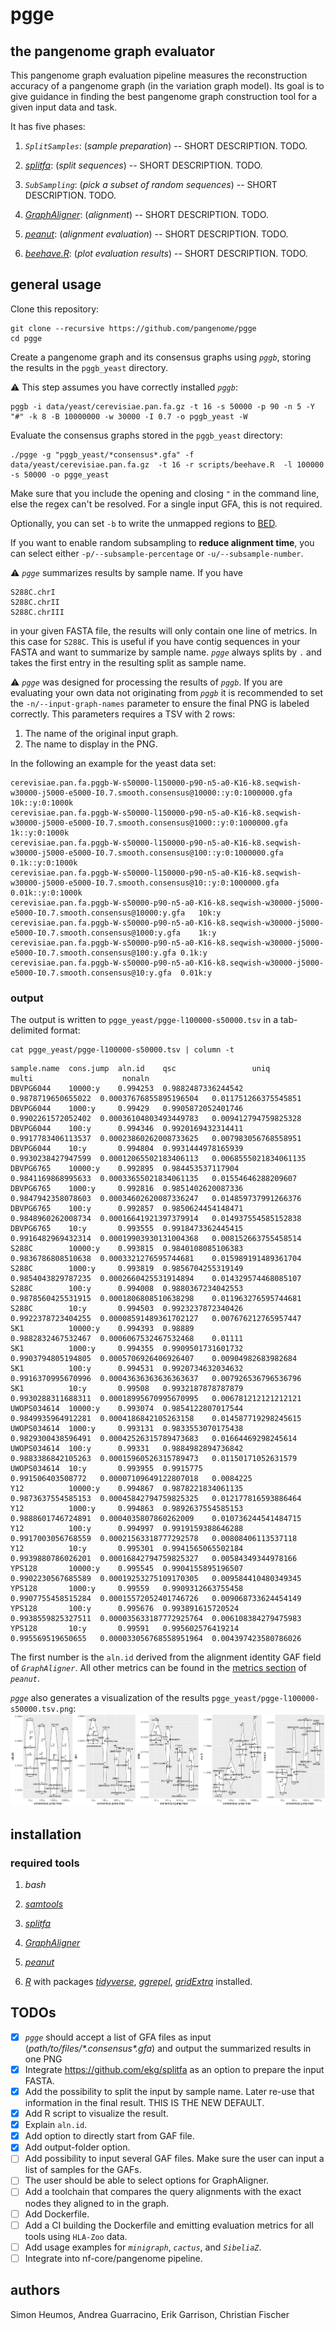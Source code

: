 # pgge

## the pangenome graph evaluator

This pangenome graph evaluation pipeline measures the reconstruction accuracy of a pangenome graph (in the variation graph model).
Its goal is to give guidance in finding the best pangenome graph construction tool for a given input data and task.

It has five phases:

1. _`SplitSamples`_: (*sample preparation*) -- SHORT DESCRIPTION. TODO.

2. _[splitfa](https://github.com/ekg/splitfa)_: (*split sequences*) -- SHORT DESCRIPTION. TODO.

3. _`SubSampling`_: (*pick a subset of random sequences*) -- SHORT DESCRIPTION. TODO.

4. _[GraphAligner](https://github.com/maickrau/GraphAligner)_: (*alignment*) -- SHORT DESCRIPTION. TODO.

5. _[peanut](https://github.com/subwaystation/rs-peanut)_: (*alignment evaluation*) -- SHORT DESCRIPTION. TODO.

6. _[beehave.R](https://github.com/pangenome/pgge/tree/master/scripts/beehave.R)_: (*plot evaluation results*) -- SHORT DESCRIPTION. TODO.

## general usage

Clone this repository:

```
git clone --recursive https://github.com/pangenome/pgge
cd pgge
```

Create a pangenome graph and its consensus graphs using _`pggb`_, storing the results in the `pggb_yeast` directory.

:warning: This step assumes you have correctly installed _`pggb`_:

```
pggb -i data/yeast/cerevisiae.pan.fa.gz -t 16 -s 50000 -p 90 -n 5 -Y "#" -k 8 -B 10000000 -w 30000 -I 0.7 -o pggb_yeast -W
```

Evaluate the consensus graphs stored in the `pggb_yeast` directory:
```
./pgge -g "pggb_yeast/*consensus*.gfa" -f data/yeast/cerevisiae.pan.fa.gz  -t 16 -r scripts/beehave.R  -l 100000 -s 50000 -o pgge_yeast
```
Make sure that you include the opening and closing `"` in the command line, else the regex can't be resolved. For a single
input GFA, this is not required.

Optionally, you can set `-b` to write the unmapped regions to [BED](https://m.ensembl.org/info/website/upload/bed.html). 

If you want to enable random subsampling to **reduce alignment time**, you can select either `-p/--subsample-percentage` or `-u/--subsample-number`.

:warning: _`pgge`_ summarizes results by sample name. If you have
```
S288C.chrI
S288C.chrII
S288C.chrIII
```
in your given FASTA file, the results will only contain one line of metrics. In this case for `S288C`. This is useful if
you have contig sequences in your FASTA and want to summarize by sample name. _`pgge`_ always splits by `.` and takes the
first entry in the resulting split as sample name. 

:warning: _`pgge`_ was designed for processing the results
of _`pggb`_. If you are evaluating your own data not originating from _`pggb`_ it is recommended to set the `-n/--input-graph-names` parameter to ensure the final PNG is labeled correctly. This parameters requires a TSV with 2 rows: 

1. The name of the original input graph.
2. The name to display in the PNG.

In the following an example for the yeast data set:

```
cerevisiae.pan.fa.pggb-W-s50000-l150000-p90-n5-a0-K16-k8.seqwish-w30000-j5000-e5000-I0.7.smooth.consensus@10000::y:0:1000000.gfa	10k::y:0:1000k
cerevisiae.pan.fa.pggb-W-s50000-l150000-p90-n5-a0-K16-k8.seqwish-w30000-j5000-e5000-I0.7.smooth.consensus@1000::y:0:1000000.gfa	1k::y:0:1000k
cerevisiae.pan.fa.pggb-W-s50000-l150000-p90-n5-a0-K16-k8.seqwish-w30000-j5000-e5000-I0.7.smooth.consensus@100::y:0:1000000.gfa	0.1k::y:0:1000k
cerevisiae.pan.fa.pggb-W-s50000-l150000-p90-n5-a0-K16-k8.seqwish-w30000-j5000-e5000-I0.7.smooth.consensus@10::y:0:1000000.gfa	0.01k::y:0:1000k
cerevisiae.pan.fa.pggb-W-s50000-p90-n5-a0-K16-k8.seqwish-w30000-j5000-e5000-I0.7.smooth.consensus@10000:y.gfa	10k:y
cerevisiae.pan.fa.pggb-W-s50000-p90-n5-a0-K16-k8.seqwish-w30000-j5000-e5000-I0.7.smooth.consensus@1000:y.gfa	1k:y
cerevisiae.pan.fa.pggb-W-s50000-p90-n5-a0-K16-k8.seqwish-w30000-j5000-e5000-I0.7.smooth.consensus@100:y.gfa	0.1k:y
cerevisiae.pan.fa.pggb-W-s50000-p90-n5-a0-K16-k8.seqwish-w30000-j5000-e5000-I0.7.smooth.consensus@10:y.gfa	0.01k:y
```

### output

The output is written to `pgge_yeast/pgge-l100000-s50000.tsv` in a tab-delimited format:
```
cat pgge_yeast/pgge-l100000-s50000.tsv | column -t
```
```
sample.name  cons.jump  aln.id    qsc                 uniq                multi                    nonaln
DBVPG6044    10000:y    0.994253  0.9882487336244542  0.9878719650655022  0.00037676855895196504   0.011751266375545851
DBVPG6044    1000:y     0.99429   0.9905872052401746  0.9902261572052402  0.00036104803493449783   0.009412794759825328
DBVPG6044    100:y      0.994346  0.9920169432314411  0.9917783406113537  0.00023860262008733625   0.007983056768558951
DBVPG6044    10:y       0.994804  0.9931444978165939  0.9930238427947599  0.00012065502183406113   0.0068555021834061135
DBVPG6765    10000:y    0.992895  0.984453537117904   0.9841169868995633  0.00033655021834061135   0.01554646288209607
DBVPG6765    1000:y     0.992816  0.9851402620087336  0.9847942358078603  0.00034602620087336247   0.014859737991266376
DBVPG6765    100:y      0.992857  0.9850624454148471  0.9848960262008734  0.00016641921397379914   0.014937554585152838
DBVPG6765    10:y       0.993555  0.9918473362445415  0.9916482969432314  0.00019903930131004368   0.008152663755458514
S288C        10000:y    0.993815  0.9840108085106383  0.9836786808510638  0.0003321276595744681    0.015989191489361704
S288C        1000:y     0.993819  0.9856704255319149  0.9854043829787235  0.0002660425531914894    0.014329574468085107
S288C        100:y      0.994008  0.9880367234042553  0.9878560425531915  0.0001806808510638298    0.011963276595744681
S288C        10:y       0.994503  0.9923237872340426  0.9922378723404255  0.00008591489361702127   0.007676212765957447
SK1          10000:y    0.994393  0.98889             0.9882832467532467  0.0006067532467532468    0.01111
SK1          1000:y     0.994355  0.9909501731601732  0.9903794805194805  0.0005706926406926407    0.00904982683982684
SK1          100:y      0.994531  0.9920734632034632  0.9916370995670996  0.00043636363636363637   0.007926536796536796
SK1          10:y       0.99508   0.9932187878787879  0.9930288311688311  0.00018995670995670995   0.006781212121212121
UWOPS034614  10000:y    0.993074  0.9854122807017544  0.9849935964912281  0.0004186842105263158    0.014587719298245615
UWOPS034614  1000:y     0.993131  0.9833553070175438  0.9829300438596491  0.00042526315789473683   0.01664469298245614
UWOPS034614  100:y      0.99331   0.9884982894736842  0.9883386842105263  0.00015960526315789473   0.01150171052631579
UWOPS034614  10:y       0.993955  0.9915775           0.991506403508772   0.00007109649122807018   0.0084225
Y12          10000:y    0.994867  0.9878221834061135  0.9873637554585153  0.00045842794759825325   0.012177816593886464
Y12          1000:y     0.994863  0.9892637554585153  0.9888601746724891  0.0004035807860262009    0.010736244541484715
Y12          100:y      0.994997  0.9919159388646288  0.9917003056768559  0.00021563318777292578   0.00808406113537118
Y12          10:y       0.995301  0.9941565065502184  0.9939880786026201  0.00016842794759825327   0.00584349344978166
YPS128       10000:y    0.995545  0.9904155895196507  0.9902230567685589  0.00019253275109170305   0.009584410480349345
YPS128       1000:y     0.99559   0.9909312663755458  0.9907755458515284  0.00015572052401746726   0.009068733624454149
YPS128       100:y      0.995676  0.993891615720524   0.9938559825327511  0.000035633187772925764  0.006108384279475983
YPS128       10:y       0.99591   0.995602576419214   0.995569519650655   0.000033056768558951964  0.004397423580786026
```

The first number is the `aln.id` derived from the alignment identity GAF field of _`GraphAligner`_. All other metrics can
be found in the [metrics section](https://github.com/pangenome/rs-peanut#metrics) of _`peanut`_.

_`pgge`_ also generates a visualization of the results `pgge_yeast/pgge-l100000-s50000.tsv.png`:
![pgge_yeast.sh](examples/pgge-l100000-s50000.tsv.png)

## installation

### required tools
1. _bash_

2. _[samtools](http://www.htslib.org/)_

3. _[splitfa](https://github.com/ekg/splitfa)_

4. _[GraphAligner](https://github.com/maickrau/GraphAligner)_

5. _[peanut](https://github.com/subwaystation/rs-peanut)_

6. _[R](https://www.r-project.org/)_ with packages _[tidyverse](https://www.tidyverse.org/)_, _[ggrepel](https://www.rdocumentation.org/packages/ggrepel/versions/0.9.1)_, _[gridExtra](https://www.rdocumentation.org/packages/gridExtra/versions/2.3)_ installed.

## TODOs
- [x] _`pgge`_ should accept a list of GFA files as input (_path/to/files/\*.consensus\*.gfa_) and output the summarized results in one PNG
- [x] Integrate https://github.com/ekg/splitfa as an option to prepare the input FASTA.
- [x] Add the possibility to split the input by sample name. Later re-use that information in the final result. THIS IS THE NEW DEFAULT. 
- [x] Add R script to visualize the result.
- [x] Explain `aln.id`.
- [x] Add option to directly start from GAF file.
- [x] Add output-folder option.
- [ ] Add possibility to input several GAF files. Make sure the user can input a list of samples for the GAFs.
- [ ] The user should be able to select options for GraphAligner.
- [ ] Add a toolchain that compares the query alignments with the exact nodes they aligned to in the graph.
- [ ] Add Dockerfile.
- [ ] Add a CI building the Dockerfile and emitting evaluation metrics for all tools using `HLA-Zoo` data.
- [ ] Add usage examples for _`minigraph`_, _`cactus`_, and _`SibeliaZ`_.
- [ ] Integrate into nf-core/pangenome pipeline.

## authors

Simon Heumos, Andrea Guarracino, Erik Garrison, Christian Fischer
